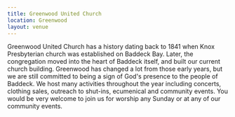 ```yaml
---
title: Greenwood United Church
location: Greenwood
layout: venue
---
```


Greenwood United Church has a history dating back to 1841 when Knox Presbyterian church was established on Baddeck Bay. Later, the congregation moved into the heart of Baddeck itself, and built our current church building. Greenwood has changed a lot from those early years, but we are still committed to being a sign of God's presence to the people of Baddeck. We host many activities throughout the year including concerts, clothing sales, outreach to shut-ins, ecumenical and community events. You would be very welcome to join us for worship any Sunday or at any of our community events.